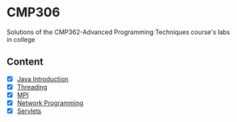 # CMP306
Solutions of the CMP362-Advanced Programming Techniques course's labs in college
## Content
- [x] [Java Introduction](https://github.com/aashrafh/CMP306/tree/main/Lab1)
- [x] [Threading](https://github.com/aashrafh/CMP306/tree/main/Lab2)
- [x] [MPI](https://github.com/aashrafh/CMP306/tree/main/Lab3)
- [x] [Network Programming](https://github.com/aashrafh/CMP306/tree/main/Lab4) 
- [x] [Servlets](https://github.com/aashrafh/CMP306/tree/main/Lab5) 
